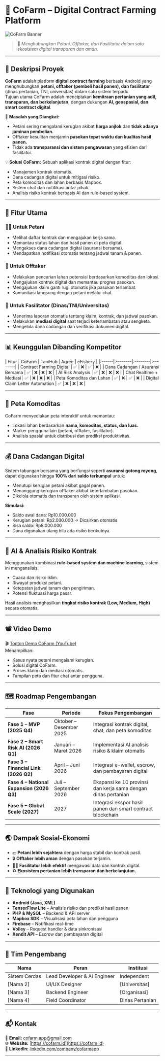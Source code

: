 # 🌾 CoFarm – Digital Contract Farming Platform

![CoFarm Banner](https://raw.githubusercontent.com/afiffadhilahiftiar/repo/main/assets/banner.jpg)

> 🌱 *Menghubungkan Petani, Offtaker, dan Fasilitator dalam satu ekosistem digital transparan dan aman.*

---

## 📖 Deskripsi Proyek

**CoFarm** adalah platform **digital contract farming** berbasis Android yang menghubungkan **petani, offtaker (pembeli hasil panen), dan fasilitator** (dinas pertanian, TNI, universitas) dalam satu sistem terpadu.  
Tujuan utama CoFarm adalah menciptakan **kemitraan pertanian yang adil, transparan, dan berkelanjutan**, dengan dukungan **AI, geospasial, dan smart contract digital**.

🎯 **Masalah yang Diangkat:**
- Petani sering mengalami kerugian akibat **harga anjlok** dan **tidak adanya jaminan pembelian.**
- Offtaker kesulitan menjamin **pasokan tepat waktu dan kualitas hasil panen.**
- Tidak ada **transparansi dan sistem pengawasan** yang efisien dari fasilitator.

💡 **Solusi CoFarm:**
Sebuah aplikasi kontrak digital dengan fitur:
- Manajemen kontrak otomatis.
- Dana cadangan digital untuk mitigasi risiko.
- Peta komoditas dan lahan berbasis Mapbox.
- Sistem chat dan notifikasi antar pihak.
- Analisis risiko kontrak berbasis AI dan rule-based system.

---

## 🚀 Fitur Utama

### 👨‍🌾 Untuk Petani
- Melihat daftar kontrak dan mengajukan kerja sama.
- Memantau status lahan dan hasil panen di peta digital.
- Mengakses dana cadangan digital (asuransi bersama).
- Mendapatkan notifikasi otomatis tentang jadwal tanam & panen.

### 🏢 Untuk Offtaker
- Melakukan pencarian lahan potensial berdasarkan komoditas dan lokasi.
- Mengajukan kontrak digital dan memantau progres pasokan.
- Mengajukan klaim ganti rugi otomatis jika pasokan terlambat.
- Komunikasi langsung dengan petani melalui chat.

### 🧭 Untuk Fasilitator (Dinas/TNI/Universitas)
- Menerima laporan otomatis tentang klaim, kontrak, dan jadwal pasokan.
- Melakukan **mediasi digital** saat terjadi keterlambatan atau sengketa.
- Mengelola dana cadangan dan verifikasi dokumen digital.

---

## 📊 Keunggulan Dibanding Kompetitor

| Fitur | CoFarm | TaniHub | Agree | eFishery |
|:------|:--------|:--------|:--------|
| Contract Farming Digital | ✅ | ❌ | ✅ | ❌ |
| Dana Cadangan / Asuransi Bersama | ✅ | ❌ | ❌ | ❌ |
| AI Risk Analysis | ✅ | ❌ | ❌ | ❌ |
| Chat Realtime + Mediasi | ✅ | ❌ | ❌ | ❌ |
| Peta Komoditas dan Lahan | ✅ | ❌ | ✅ | ❌ |
| Digital Claim Letter Automation | ✅ | ❌ | ❌ | ❌ |

---

## 📍 Peta Komoditas

CoFarm menyediakan peta interaktif untuk memantau:
- Lokasi lahan berdasarkan **nama, komoditas, status, dan luas.**
- Marker pengguna lain (petani, offtaker, fasilitator).
- Analisis spasial untuk distribusi dan prediksi produktivitas.

---

## 💰 Dana Cadangan Digital

Sistem tabungan bersama yang berfungsi seperti **asuransi gotong royong**, dapat digunakan hingga **100% dari saldo terkumpul** untuk:
- Menutupi kerugian petani akibat gagal panen.
- Menanggung kerugian offtaker akibat keterlambatan pasokan.
- Dikelola otomatis dan transparan oleh sistem aplikasi.

**Simulasi:**
- Saldo awal dana: Rp10.000.000  
- Kerugian petani: Rp2.000.000 → Dicairkan otomatis  
- Sisa saldo: Rp8.000.000  
- Dana digunakan ulang bila ada risiko berikutnya.

---

## 🤖 AI & Analisis Risiko Kontrak

Menggunakan kombinasi **rule-based system dan machine learning**, sistem ini menganalisis:
- Cuaca dan risiko iklim.
- Riwayat produksi petani.
- Ketepatan jadwal tanam dan pengiriman.
- Potensi fluktuasi harga pasar.

Hasil analisis menghasilkan **tingkat risiko kontrak (Low, Medium, High)** secara otomatis.

---

## 📽️ Video Demo

🎬 [Tonton Demo CoFarm (YouTube)](https://youtu.be/your-demo-link)  
Menampilkan:
- Kasus nyata petani mengalami kerugian.
- Solusi digital CoFarm.
- Proses klaim dan mediasi otomatis.
- Tampilan peta dan fitur chat antar pengguna.

---

## 🗺️ Roadmap Pengembangan

| Fase | Periode | Fokus Pengembangan |
|------|----------|-------------------|
| **Fase 1 – MVP (2025 Q4)** | Oktober – Desember 2025 | Integrasi kontrak digital, chat, dan peta komoditas |
| **Fase 2 – Smart Risk AI (2026 Q1)** | Januari – Maret 2026 | Implementasi AI analisis risiko & klaim otomatis |
| **Fase 3 – Financial Link (2026 Q2)** | April – Juni 2026 | Integrasi e-wallet, escrow, dan pembayaran digital |
| **Fase 4 – National Expansion (2026 Q3)** | Juli – September 2026 | Ekspansi ke 10 provinsi dan kerja sama dengan dinas pertanian |
| **Fase 5 – Global Scale (2027)** | 2027 | Integrasi ekspor hasil panen dan smart contract blockchain |

---

## 🌏 Dampak Sosial-Ekonomi

- 💵 **Petani lebih sejahtera** dengan harga stabil dan kontrak pasti.  
- 🔒 **Offtaker lebih aman** dengan pasokan terjamin.  
- 🧑‍💼 **Fasilitator lebih efektif** mengawasi data dan kontrak digital.  
- ♻️ **Ekosistem pertanian lebih transparan dan berkelanjutan.**

---

## 🧠 Teknologi yang Digunakan

- **Android (Java, XML)**
- **TensorFlow Lite** – Analisis risiko dan prediksi hasil panen
- **PHP & MySQL** – Backend & API server
- **Mapbox SDK** – Visualisasi peta lahan dan pengguna
- **Firebase** – Notifikasi real-time
- **Volley** – Request handler & data sinkronisasi
- **Xendit API** – Escrow dan pembayaran digital

---

## 👥 Tim Pengembang

| Nama | Peran | Institusi |
|------|-------|------------|
| Sistem Cerdas | Lead Developer & AI Engineer | Independent |
| [Nama 2] | UI/UX Designer | [Universitas] |
| [Nama 3] | Backend Engineer | [Organisasi] |
| [Nama 4] | Field Coordinator | Dinas Pertanian |

---

## 📬 Kontak

📧 **Email:** cofarm.app@gmail.com  
🌐 **Website:** [https://cofarm.id](https://cofarm.id)  
📱 **LinkedIn:** [linkedin.com/company/cofarmapp](https://linkedin.com/company/cofarmapp)

---
